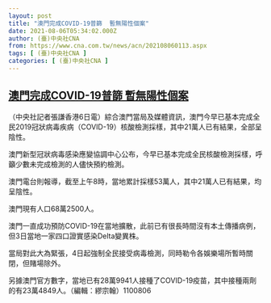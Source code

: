 ```yaml
---
layout: post
title: "澳門完成COVID-19普篩  暫無陽性個案"
date: 2021-08-06T05:34:02.000Z
author: (臺)中央社CNA
from: https://www.cna.com.tw/news/acn/202108060113.aspx
tags: [ (臺)中央社CNA ]
categories: [ (臺)中央社CNA ]
---
```

<!--1628228042000-->
[澳門完成COVID-19普篩  暫無陽性個案](https://www.cna.com.tw/news/acn/202108060113.aspx)
------

<div>
<div></div><div class="paragraph"><p>（中央社記者張謙香港6日電）綜合澳門當局及媒體資訊，澳門今早已基本完成全民2019冠狀病毒疾病（COVID-19）核酸檢測採樣，其中21萬人已有結果，全部呈陰性。</p><p>澳門新型冠狀病毒感染應變協調中心公布，今早已基本完成全民核酸檢測採樣，呼籲少數未完成檢測的人儘快預約檢測。</p><p>澳門電台則報導，截至上午8時，當地累計採樣53萬人，其中21萬人已有結果，均呈陰性。</p><p>澳門現有人口68萬2500人。</p><p>澳門一直成功預防COVID-19在當地擴散，此前已有很長時間沒有本土傳播病例，但3日當地一家四口證實感染Delta變異株。</p><p>當局對此大為緊張，4日起強制全民接受病毒檢測，同時勒令各娛樂場所暫時關閉，但賭場除外。</p><p>另據澳門官方數字，當地已有28萬9941人接種了COVID-19疫苗，其中接種兩劑的有23萬4849人。（編輯：繆宗翰）1100806</p></div>
</div>
